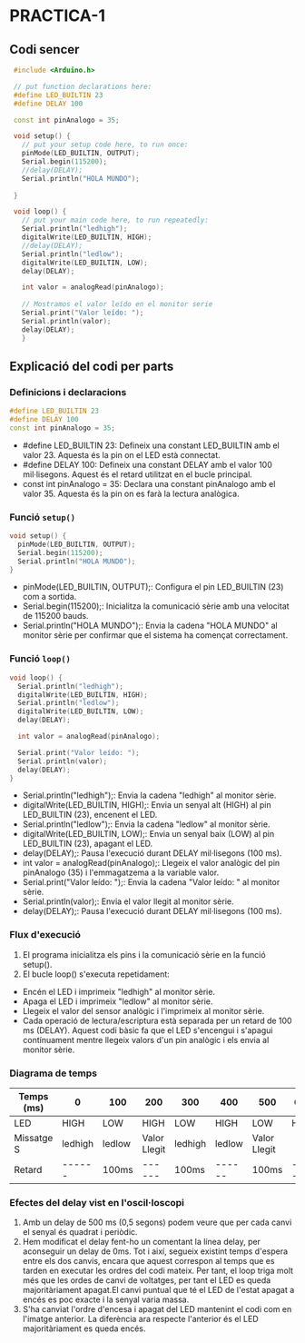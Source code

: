 # PRACTICA-1

## Codi sencer
 ```cpp
  #include <Arduino.h>

  // put function declarations here:
  #define LED_BUILTIN 23
  #define DELAY 100

  const int pinAnalogo = 35;

  void setup() {
    // put your setup code here, to run once:
    pinMode(LED_BUILTIN, OUTPUT);
    Serial.begin(115200);
    //delay(DELAY);
    Serial.println("HOLA MUNDO");
    
  }

  void loop() {
    // put your main code here, to run repeatedly:
    Serial.println("ledhigh");
    digitalWrite(LED_BUILTIN, HIGH);
    //delay(DELAY);
    Serial.println("ledlow");
    digitalWrite(LED_BUILTIN, LOW);
    delay(DELAY);

    int valor = analogRead(pinAnalogo);
  
    // Mostramos el valor leído en el monitor serie
    Serial.print("Valor leído: ");
    Serial.println(valor);
    delay(DELAY);
    }
```

## Explicació del codi per parts
### Definicions i declaracions
```cpp
#define LED_BUILTIN 23
#define DELAY 100
const int pinAnalogo = 35;
```
- #define LED_BUILTIN 23: Defineix una constant LED_BUILTIN amb el valor 23. Aquesta és la pin on el LED està connectat.
- #define DELAY 100: Defineix una constant DELAY amb el valor 100 mil·lisegons. Aquest és el retard utilitzat en el bucle principal.
- const int pinAnalogo = 35: Declara una constant pinAnalogo amb el valor 35. Aquesta és la pin on es farà la lectura analògica.

### Funció `setup()`
```cpp
void setup() {
  pinMode(LED_BUILTIN, OUTPUT);
  Serial.begin(115200);
  Serial.println("HOLA MUNDO");
}
```
- pinMode(LED_BUILTIN, OUTPUT);: Configura el pin LED_BUILTIN (23) com a sortida.
- Serial.begin(115200);: Inicialitza la comunicació sèrie amb una velocitat de 115200 bauds.
- Serial.println("HOLA MUNDO");: Envia la cadena "HOLA MUNDO" al monitor sèrie per confirmar que el sistema ha començat correctament.

### Funció `loop()`
```cpp
void loop() {
  Serial.println("ledhigh");
  digitalWrite(LED_BUILTIN, HIGH);
  Serial.println("ledlow");
  digitalWrite(LED_BUILTIN, LOW);
  delay(DELAY);

  int valor = analogRead(pinAnalogo);

  Serial.print("Valor leído: ");
  Serial.println(valor);
  delay(DELAY);
}
```
- Serial.println("ledhigh");: Envia la cadena "ledhigh" al monitor sèrie.
- digitalWrite(LED_BUILTIN, HIGH);: Envia un senyal alt (HIGH) al pin LED_BUILTIN (23), encenent el LED.
- Serial.println("ledlow");: Envia la cadena "ledlow" al monitor sèrie.
- digitalWrite(LED_BUILTIN, LOW);: Envia un senyal baix (LOW) al pin LED_BUILTIN (23), apagant el LED.
- delay(DELAY);: Pausa l'execució durant DELAY mil·lisegons (100 ms).
- int valor = analogRead(pinAnalogo);: Llegeix el valor analògic del pin pinAnalogo (35) i l'emmagatzema a la variable valor.
- Serial.print("Valor leído: ");: Envia la cadena "Valor leído: " al monitor sèrie.
- Serial.println(valor);: Envia el valor llegit al monitor sèrie.
- delay(DELAY);: Pausa l'execució durant DELAY mil·lisegons (100 ms).

### Flux d'execució
1. El programa inicialitza els pins i la comunicació sèrie en la funció setup().
2. El bucle loop() s'executa repetidament:
 - Encén el LED i imprimeix "ledhigh" al monitor sèrie.
 - Apaga el LED i imprimeix "ledlow" al monitor sèrie.
 - Llegeix el valor del sensor analògic i l'imprimeix al monitor sèrie.
 - Cada operació de lectura/escriptura està separada per un retard de 100 ms (DELAY).
Aquest codi bàsic fa que el LED s'encengui i s'apagui contínuament mentre llegeix valors d'un pin analògic i els envia al monitor sèrie.

### Diagrama de temps
|Temps (ms) | 0    | 100  | 200  | 300  | 400  | 500  | 600  |
|-----------|------|------|------|------|------|------|------|
|LED        | HIGH | LOW  | HIGH | LOW  | HIGH | LOW  | HIGH |
|Missatge S |ledhigh|ledlow|Valor Llegit|ledhigh|ledlow|Valor Llegit|
|Retard     |------|100ms |------|100ms |------|100ms |------|

### Efectes del delay vist en l'oscil·loscopi
1. Amb un delay de 500 ms (0,5 segons) podem veure que per cada canvi el senyal és quadrat i periòdic. 
2. Hem modificat el delay fent-ho un comentant la línea delay, per aconseguir un delay de 0ms. Tot i així, segueix existint temps d'espera entre els dos canvis, encara que aquest correspon al temps que es tarden en executar les ordres del codi mateix. Per tant, el loop triga molt més que les ordes de canvi de voltatges, per tant el LED es queda majoritàriament apagat.El canvi puntual que té el LED de l'estat apagat a encés es poc exacte i la senyal varia massa. 
3. S'ha canviat l'ordre d'encesa i apagat del LED mantenint el codi com en l'imatge anterior. La diferència ara respecte l'anterior és el LED majoritàriament es queda encés.
